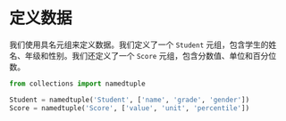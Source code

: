 # 定义数据

我们使用具名元组来定义数据。我们定义了一个 `Student` 元组，包含学生的姓名、年级和性别。我们还定义了一个 `Score` 元组，包含分数值、单位和百分位数。

```python
from collections import namedtuple

Student = namedtuple('Student', ['name', 'grade', 'gender'])
Score = namedtuple('Score', ['value', 'unit', 'percentile'])
```
